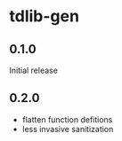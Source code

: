 # tdlib-gen

## 0.1.0

Initial release

## 0.2.0

- flatten function defitions
- less invasive sanitization

